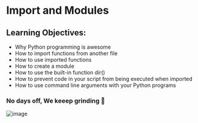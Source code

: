 # Import and Modules
## Learning Objectives:
- Why Python programming is awesome
- How to import functions from another file
- How to use imported functions
- How to create a module
- How to use the built-in function dir()
- How to prevent code in your script from being executed when imported
- How to use command line arguments with your Python programs
### No days off, We keeep grinding :pray:
![image](https://user-images.githubusercontent.com/105078661/205171826-426a5237-281a-4444-9dc5-c28dec31b2fa.png)
